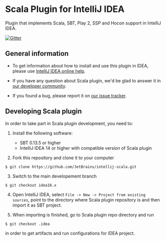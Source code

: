 # Scala Plugin for IntelliJ IDEA

Plugin that implements Scala, SBT, Play 2, SSP and Hocon support in IntelliJ
IDEA.

[![Gitter](https://badges.gitter.im/Join%20Chat.svg)](https://gitter.im/JetBrains/intellij-scala)

## General information

- To get information about how to install and use this plugin in IDEA, please
  use [IntelliJ IDEA online help](https://www.jetbrains.com/idea/help/scala.html).

- If you have any question about Scala plugin, we'd be glad to answer it in [our
  developer community](https://devnet.jetbrains.com/community/idea/scala).

- If you found a bug, please report it on [our issue
  tracker](https://youtrack.jetbrains.com/newissue).

## Developing Scala plugin

In order to take part in Scala plugin development, you need to:

1. Install the following software:
    - SBT 0.13.5 or higher
    - IntelliJ IDEA 14 or higher with compatible version of Scala plugin

2. Fork this repository and clone it to your computer

  ```
  $ git clone https://github.com/JetBrains/intellij-scala.git
  ```

3. Switch to the main developement branch

  ```
  $ git checkout idea16.x
  ```

4. Open IntelliJ IDEA, select `File -> New -> Project from existing sources`, point to
the directory where Scala plugin repository is and then import it as SBT project.

5. When importing is finished, go to Scala plugin repo directory and run

  ```
  $ git checkout .idea
  ```

  in order to get artifacts and run configurations for IDEA project.


